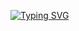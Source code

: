 <a href="https://git.io/typing-svg"><img src="https://readme-typing-svg.demolab.com?font=Fira+Code&pause=1000&color=38C2FF&width=435&lines=Hi%2C+I'm+0xsrh;I'm+a+cybersecurity+enthusiast+learning+how+to+protect+myself+and+others;Gamer%2C+Diablo+addict+and+interested+in+game+reversingI+love+iced+vanilla+lattes+%3A);Discord%3A+0xsrh" alt="Typing SVG" /></a>
